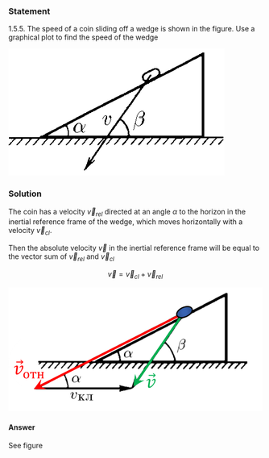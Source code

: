 ###  Statement

$1.5.5.$ The speed of a coin sliding off a wedge is shown in the figure. Use a graphical plot to find the speed of the wedge

![ For problem $1.5.5$ |429x252, 39%](../../img/1.5.5/statement.png)

### Solution

The coin has a velocity $\vec{v}_{rel}$ directed at an angle $\alpha$ to the horizon in the inertial reference frame of the wedge, which moves horizontally with a velocity $\vec{v}_{cl}$.

Then the absolute velocity $\vec{v}$ in the inertial reference frame will be equal to the vector sum of $\vec{v}_{rel}$ and $\vec{v}_{cl}$

$$
\vec{v} = \vec{v}_{cl} + \vec{v}_{rel}
$$

![ Display of velocity vectors |787x385, 59%](../../img/1.5.5/03.png)

#### Answer

See figure